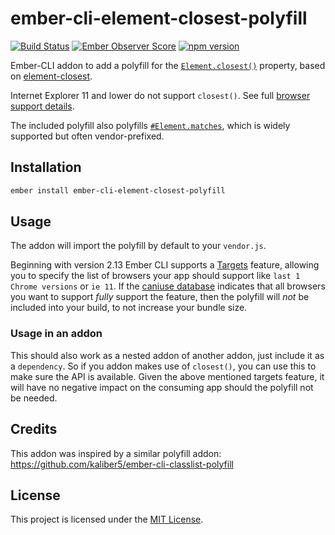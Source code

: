 # ember-cli-element-closest-polyfill

[![Build Status](https://travis-ci.org/miguelcobain/ember-cli-element-closest-polyfill.svg?branch=master)](https://travis-ci.org/miguelcobain/ember-cli-element-closest-polyfill)
[![Ember Observer Score](https://emberobserver.com/badges/ember-cli-element-closest-polyfill.svg)](https://emberobserver.com/addons/ember-cli-element-closest-polyfill)
[![npm version](https://badge.fury.io/js/ember-cli-element-closest-polyfill.svg)](https://badge.fury.io/js/ember-cli-element-closest-polyfill)

Ember-CLI addon to add a polyfill for the [`Element.closest()`](https://developer.mozilla.org/en/docs/Web/API/Element/closest)
property, based on [element-closest](https://github.com/jonathantneal/closest).

Internet Explorer 11 and lower do not support `closest()`. 
See full [browser support details](https://caniuse.com/#feat=element-closest).

The included polyfill also polyfills [`#Element.matches`](https://developer.mozilla.org/en/docs/Web/API/Element/matches), which is
widely supported but often vendor-prefixed.

## Installation

```bash
ember install ember-cli-element-closest-polyfill
```

## Usage

The addon will import the polyfill by default to your `vendor.js`. 

Beginning with version 2.13 Ember CLI supports a [Targets](http://rwjblue.com/2017/04/21/ember-cli-targets/) feature, 
allowing you to specify the list of browsers your app should support like `last 1 Chrome versions` or `ie 11`.
If the [caniuse database](https://caniuse.com/#feat=element-closest) indicates that all browsers you want to support *fully* support the feature, then the 
polyfill will *not* be included into your build, to not increase your bundle size.

### Usage in an addon

This should also work as a nested addon of another addon, just include it as a `dependency`. So if you addon
makes use of `closest()`, you can use this to make sure the API is available. Given the above mentioned targets feature,
it will have no negative impact on the consuming app should the polyfill not be needed.

## Credits

This addon was inspired by a similar polyfill addon: https://github.com/kaliber5/ember-cli-classlist-polyfill

## License

This project is licensed under the [MIT License](LICENSE.md).
